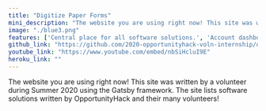 ```yaml
---
title: "Digitize Paper Forms"
mini_description: "The website you are using right now! This site was written by a volunteer during Summer 2020 using the Gatsby framework. The site lists software solutions written by OpportunityHack and their many volunteers!"
image: "./blue3.png"
features: ['Central place for all software solutions.', 'Account dashboard accessible with only a Google account!']
github_link: "https://github.com/2020-opportunityhack-voln-internship/opportunityhack.io"
youtube_link: "https://www.youtube.com/embed/nbSiHcluI9E"
heroku_link: ""
---
```

The website you are using right now! This site was written by a volunteer during Summer 2020 using the Gatsby framework. The site lists software solutions written by OpportunityHack and their many volunteers!
